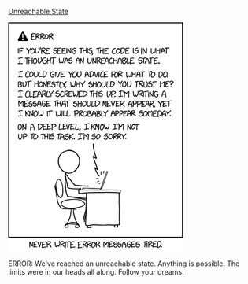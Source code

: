 [Unreachable State](https://xkcd.com/2200)

![Unreachable State](./random_comic.png)

ERROR: We've reached an unreachable state. Anything is possible. The limits were in our heads all along. Follow your dreams.

